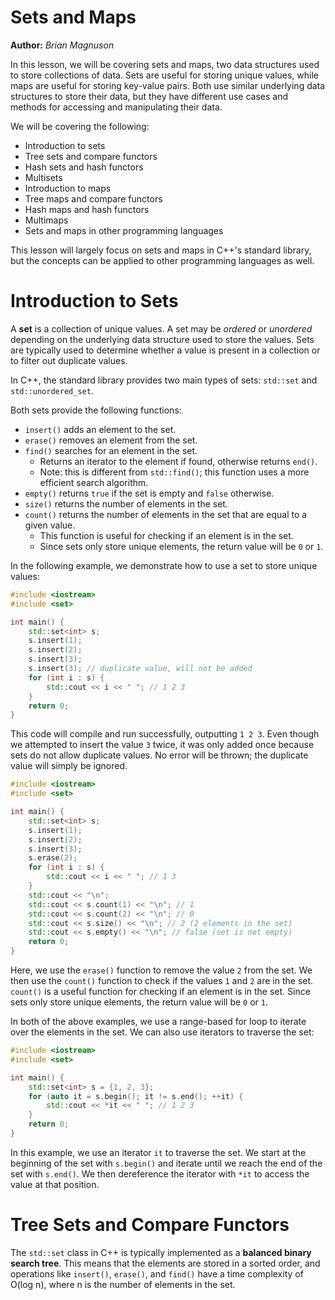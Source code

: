 # Sets and Maps

**Author:** *Brian Magnuson*

In this lesson, we will be covering sets and maps, two data structures used to store collections of data. Sets are useful for storing unique values, while maps are useful for storing key-value pairs. Both use similar underlying data structures to store their data, but they have different use cases and methods for accessing and manipulating their data.

We will be covering the following:
- Introduction to sets
- Tree sets and compare functors
- Hash sets and hash functors
- Multisets
- Introduction to maps
- Tree maps and compare functors
- Hash maps and hash functors
- Multimaps
- Sets and maps in other programming languages

This lesson will largely focus on sets and maps in C++'s standard library, but the concepts can be applied to other programming languages as well.

# Introduction to Sets

A **set** is a collection of unique values. 
A set may be *ordered* or *unordered* depending on the underlying data structure used to store the values.
Sets are typically used to determine whether a value is present in a collection or to filter out duplicate values.

In C++, the standard library provides two main types of sets: `std::set` and `std::unordered_set`.

Both sets provide the following functions:
- `insert()` adds an element to the set.
- `erase()` removes an element from the set.
- `find()` searches for an element in the set.
  - Returns an iterator to the element if found, otherwise returns `end()`.
  - Note: this is different from `std::find()`; this function uses a more efficient search algorithm.
- `empty()` returns `true` if the set is empty and `false` otherwise.
- `size()` returns the number of elements in the set.
- `count()` returns the number of elements in the set that are equal to a given value.
  - This function is useful for checking if an element is in the set.
  - Since sets only store unique elements, the return value will be `0` or `1`.

In the following example, we demonstrate how to use a set to store unique values:

```cpp
#include <iostream>
#include <set>

int main() {
    std::set<int> s;
    s.insert(1);
    s.insert(2);
    s.insert(3);
    s.insert(3); // duplicate value, will not be added
    for (int i : s) {
        std::cout << i << " "; // 1 2 3
    }
    return 0;
}
```

This code will compile and run successfully, outputting `1 2 3`. Even though we attempted to insert the value `3` twice, it was only added once because sets do not allow duplicate values. 
No error will be thrown; the duplicate value will simply be ignored.

```cpp
#include <iostream>
#include <set>

int main() {
    std::set<int> s;
    s.insert(1);
    s.insert(2);
    s.insert(3);
    s.erase(2);
    for (int i : s) {
        std::cout << i << " "; // 1 3
    }
    std::cout << "\n";
    std::cout << s.count(1) << "\n"; // 1
    std::cout << s.count(2) << "\n"; // 0
    std::cout << s.size() << "\n"; // 2 (2 elements in the set)
    std::cout << s.empty() << "\n"; // false (set is not empty)
    return 0;
}
```

Here, we use the `erase()` function to remove the value `2` from the set. We then use the `count()` function to check if the values `1` and `2` are in the set. `count()` is a useful function for checking if an element is in the set. Since sets only store unique elements, the return value will be `0` or `1`.

In both of the above examples, we use a range-based for loop to iterate over the elements in the set. We can also use iterators to traverse the set:

```cpp
#include <iostream>
#include <set>

int main() {
    std::set<int> s = {1, 2, 3};
    for (auto it = s.begin(); it != s.end(); ++it) {
        std::cout << *it << " "; // 1 2 3
    }
    return 0;
}
```

In this example, we use an iterator `it` to traverse the set. We start at the beginning of the set with `s.begin()` and iterate until we reach the end of the set with `s.end()`. We then dereference the iterator with `*it` to access the value at that position.

# Tree Sets and Compare Functors

The `std::set` class in C++ is typically implemented as a **balanced binary search tree**. This means that the elements are stored in a sorted order, and operations like `insert()`, `erase()`, and `find()` have a time complexity of O(log n), where n is the number of elements in the set.
